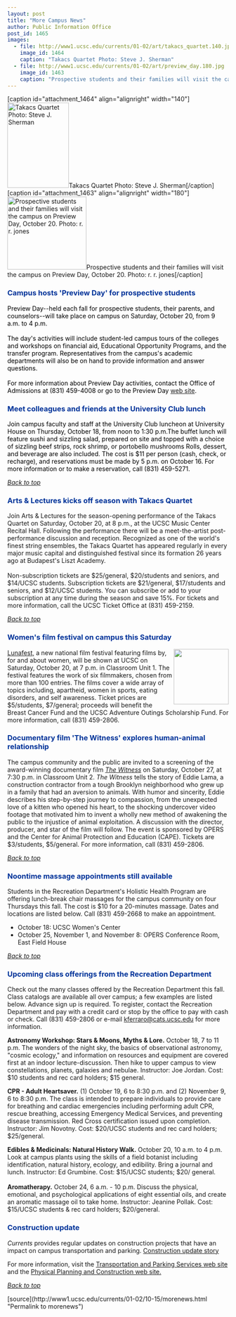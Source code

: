 ```yaml
---
layout: post
title: "More Campus News"
author: Public Information Office
post_id: 1465
images:
  - file: http://www1.ucsc.edu/currents/01-02/art/takacs_quartet.140.jpg
    image_id: 1464
    caption: "Takacs Quartet Photo: Steve J. Sherman"
  - file: http://www1.ucsc.edu/currents/01-02/art/preview_day.180.jpg
    image_id: 1463
    caption: "Prospective students and their families will visit the campus on Preview Day, October 20. Photo: r. r. jones"
---
```


[caption id="attachment_1464" align="alignright" width="140"]<a href="http://localhost/mysite/wp-content/uploads/2001/10/takacs_quartet.140.jpg"><img class="size-full wp-image-1464" src="http://localhost/mysite/wp-content/uploads/2001/10/takacs_quartet.140.jpg" alt="Takacs Quartet Photo: Steve J. Sherman" width="140" height="194" /></a>Takacs Quartet Photo: Steve J. Sherman[/caption]
[caption id="attachment_1463" align="alignright" width="180"]<a href="http://localhost/mysite/wp-content/uploads/2001/10/preview_day.180.jpg"><img class="size-full wp-image-1463" src="http://localhost/mysite/wp-content/uploads/2001/10/preview_day.180.jpg" alt="Prospective students and their families will visit the campus on Preview Day, October 20. Photo: r. r. jones" width="180" height="166" /></a>Prospective students and their families will visit the campus on Preview Day, October 20. Photo: r. r. jones[/caption]
<h3>
  <a name="Preview" id="Preview"></a><font color="#003399">Campus hosts 'Preview Day' for prospective students</font>
</h3><font color="#000000">Preview Day--held each fall for prospective students, their parents, and counselors--will take place on campus on Saturday, October 20, from 9 a.m. to 4 p.m.<br>
<br>
The day's activities will include student-led campus tours of the colleges and workshops on financial aid, Educational Opportunity Programs, and the transfer program. Representatives from the campus's academic departments will also be on hand to provide information and answer questions.<br>
<br>
For more information about Preview Day activities, contact the Office of Admissions at (831) 459-4008 or go to the Preview Day</font> <a href="http://admissions.ucsc.edu/pday">web site</a><font color="#000000">.</font>
<h3>
  <a name="Lunch" id="Lunch"></a><font color="#003399">Meet colleagues and friends at the University Club lunch</font>
</h3>
<p>
  <font color="#000000">Join campus faculty and staff at the University Club luncheon at University House on Thursday, October 18, from noon to 1:30 p.m.</font><font color="#000000">The buffet lunch will feature sushi and sizzling salad, prepared on site and topped with a choice of sizzling beef strips, rock shrimp, or portobello mushrooms Rolls, dessert, and beverage are also included. The cost is $11 per person (cash, check, or recharge), and reservations must be made by 5 p.m. on October 16. For more information or to make a reservation, call (831) 459-5271.</font>
</p>
<p>
  <a href="#Preview"><i>Back to top</i></a>
</p>
<h3>
  <a name="Arts" id="Arts"></a><font color="#003399">Arts &amp; Lectures kicks off season with Takacs Quartet</font>
</h3>Join Arts &amp; Lectures for the season-opening performance of the Takacs Quartet on Saturday, October 20, at 8 p.m., at the UCSC Music Center Recital Hall. Following the performance there will be a meet-the-artist post-performance discussion and reception. Recognized as one of the world's finest string ensembles, the Takacs Quartet has appeared regularly in every major music capital and distinguished festival since its formation 26 years ago at Budapest's Liszt Academy.<br>
<br>
Non-subscription tickets are $25/general, $20/students and seniors, and $14/UCSC students. Subscription tickets are $21/general, $17/students and seniors, and $12/UCSC students. You can subscribe or add to your subscription at any time during the season and save 15%. For tickets and more information, call the UCSC Ticket Office at (831) 459-2159.
<p>
  <a href="#Preview"><i>Back to top</i></a>
</p>
<h3>
  <a name="Lunafest" id="Lunafest"></a><font color="#003399">Women's film festival on campus this Saturday</font>
</h3>
<p>
  <img align="right" border="0" height="126" src="../art/lunafest.125.jpg" width="125" alt=""><a href="http://www.lunabar.com/lunafest.htm">Lunafest,</a> a new national film festival featuring films by, for and about <a href="#Preview"></a>women, will be shown at UCSC on Saturday, October 20, at 7 p.m. in Classroom Unit 1. The festival features the work of six filmmakers, chosen from more than 100 entries. The films cover a wide array of topics including, apartheid, women in sports, eating disorders, and self awareness. Ticket prices are $5/students, $7/general; proceeds will benefit the Breast Cancer Fund and the UCSC Adventure Outings Scholarship Fund. For more information, call (831) 459-2806.
</p>
<h3>
  <a name="Documentary" id="Documentary"></a><font color="#003399">Documentary film 'The Witness' explores human-animal relationship</font>
</h3>
<p>
  The campus community and the public are invited to a screening of the award-winning documentary film <a href="http://www.tribeofheart.org/index.htm"><i>The Witness</i></a> on Saturday, October 27, at 7:30 p.m. in Classroom Unit 2. <i>The Witness</i> tells the story of Eddie Lama, a construction contractor from a tough Brooklyn neighborhood who grew up in a family that had an aversion to animals. With humor and sincerity, Eddie describes his step-by-step journey to compassion, from the unexpected love of a kitten who opened his heart, to the shocking undercover video footage that motivated him to invent a wholly new method of awakening the public to the injustice of animal exploitation. A discussion with the director, producer, and star of the film will follow. The event is sponsored by OPERS and the Center for Animal Protection and Education (CAPE). Tickets are $3/students, $5/general. For more information, call (831) 459-2806.
</p>
<p>
  <a href="#Preview"><i>Back to top</i></a>
</p>
<h3>
  <a name="Massage" id="Massage"></a><font color="#003399">Noontime massage appointments still available</font>
</h3>
<p>
  Students in the Recreation Department's Holistic Health Program are offering lunch-break chair massages for the campus community on four Thursdays this fall. The cost is $10 for a 20-minutes massage. Dates and locations are listed below. Call (831) 459-2668 to make an appointment.
</p>
<ul>
  <li>October 18: UCSC Women's Center
  </li>
  <li>October 25, November 1, and November 8: OPERS Conference Room, East Field House
  </li>
</ul>
<p>
  <a href="#Preview"><i>Back to top</i></a>
</p>
<h3>
  <a name="Recreation" id="Recreation"></a><font color="#003399">Upcoming class offerings from the Recreation Department</font>
</h3>
<p>
  Check out the many classes offered by the Recreation Department this fall. Class catalogs are available all over campus; a few examples are listed below. Advance sign up is required. To register, contact the Recreation Department and pay with a credit card or stop by the office to pay with cash or check. Call (831) 459-2806 or e-mail <a href="mailto:kferraro@cats.ucsc.edu">kferraro@cats.ucsc.edu</a> for more information.
</p>
<p>
  <b>Astronomy Workshop: Stars &amp; Moons, Myths &amp; Lore.</b> October 18, 7 to 11 p.m. The wonders of the night sky, the basics of observational astronomy, "cosmic ecology," and information on resources and equipment are covered first at an indoor lecture-discussion. Then hike to upper campus to view constellations, planets, galaxies and nebulae. Instructor: Joe Jordan. Cost: $10 students and rec card holders; $15 general.
</p>
<p>
  <b>CPR - Adult Heartsaver.</b> (1) October 19, 6 to 8:30 p.m. and (2) November 9, 6 to 8:30 p.m. The class is intended to prepare individuals to provide care for breathing and cardiac emergencies including performing adult CPR, rescue breathing, accessing Emergency Medical Services, and preventing disease transmission. Red Cross certification issued upon completion. Instructor: Jim Novotny. Cost: $20/UCSC students and rec card holders; $25/general.
</p>
<p>
  <b>Edibles &amp; Medicinals: Natural History Walk.</b> October 20, 10 a.m. to 4 p.m. Look at campus plants using the skills of a field botanist including identification, natural history, ecology, and edibility. Bring a journal and lunch. Instructor: Ed Grumbine. Cost: $15/UCSC students; $20/ general.<br>
  <br>
  <b>Aromatherapy.</b> October 24, 6 a.m. - 10 p.m. Discuss the physical, emotional, and psychological applications of eight essential oils, and create an aromatic massage oil to take home. Instructor: Jeanine Pollak. Cost: $15/UCSC students &amp; rec card holders; $20/general.
</p>
<h3>
  <a name="Construction" id="Construction"></a><font color="#003399">Construction update</font>
</h3>
<p>
  <i>Currents</i> provides regular updates on construction projects that have an impact on campus transportation and parking. <a href="../../construction.html">Construction update story</a>
</p>
<p>
  For more information, visit the <a href="http://www2.ucsc.edu/taps/">Transportation and Parking Services web site</a> and the <a href="http://www2.ucsc.edu/ppc/">Physical Planning and Construction web site.</a>
</p>
<p>
  <a href="#Preview"><i>Back to top</i></a><br>
  </p>
[source](http://www1.ucsc.edu/currents/01-02/10-15/morenews.html "Permalink to morenews")
